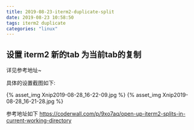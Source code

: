 ```yaml
---
title: 2019-08-23-iterm2-duplicate-split
date: 2019-08-23 10:58:50
tags: iterm2 duplicate
categories: "linux"
---
```


## 设置 iterm2 新的tab 为当前tab的复制

详见参考地址~

具体的设置截图如下:

{% asset_img Xnip2019-08-28_16-22-09.jpg %}
{% asset_img Xnip2019-08-28_16-21-28.jpg %}

参考地址如下
https://coderwall.com/p/9xo7aq/open-up-iterm2-splits-in-current-working-directory